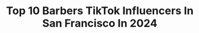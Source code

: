 ---
title: Top 10 Barbers TikTok Influencers In San Francisco In 2024
description: >-
  Find top barbers TikTok influencers in San Francisco in 2024. Most popular hashtags: #fyp #barber #duet.
platform: TikTok
hits: 4
text_top: See the top-rated TikTok accounts on inBeat.
text_bottom: Our database aggregates 4 TikTok influencers like this in San Francisco, United States for you to contact.
profiles:
  - username: "windy_cityboi_209"
    fullname: >-
      Windycityboi209
    bio: >-
      Modesto California Ig.@windycityboi209 Traveling barber Bankrolhayden barber
    location: "United States"
    followers: 30200
    engagement: 1226
    commentsToLikes: 0.008492
    id: ck81s0lddp58d0j788ht4j1yl
    verified: false
    hashtags: "#barbershopconnect, #viral, #fy, #barber"
  - username: "510_gabriel"
    fullname: >-
      GABRIEL🥇💰
    bio: >-
      BAY AREA📍 €.C.P💶🚧🖤 SOUTH HAYWARD📍
    location: "United States"
    followers: 3364
    engagement: 1975
    commentsToLikes: 0.002133
    id: ckad4zbqkrtw30i78at5qy705
    verified: false
    hashtags: "#mexican, #xyzbca, #babylisspro, #fyp"
  - username: "cartertowler"
    fullname: >-
      Carter Towler
    bio: >-
      ✰ NYC I’m cool on Instagram too @cartertowler
    location: "United States"
    followers: 7547
    engagement: 911
    commentsToLikes: 0.026063
    id: ck87tyt0a47930j78nfzpdost
    verified: false
    hashtags: "#fypage, #fyp, #gay, #fupage"
  - username: "valeria106"
    fullname: >-
      Valeria Sosa
    bio: >-
      VALERIA SHOW 🎭 Imitadora profesional 📲 cashapp $valeria521 Tips $ y contratos
    location: "United States"
    followers: 35000
    engagement: 534
    commentsToLikes: 0.027566
    id: ckbfdojk976qh0j23il4ks6rb
    verified: false
    hashtags: "#viral, #fyp, #barberia, #parati"
  - username: "thompson.2.sharp"
    fullname: >-
      💈 Thompson 💈
    bio: >-
      Flawda🌴 Barber💈 @Haileyelyse_ ❤️
    location: "United States"
    followers: 166900
    engagement: 1564
    commentsToLikes: 0.038936
    id: ck81s8uojqvnl0j78ivzahdkx
    verified: false
    hashtags: ""
  - username: "kylosbarbie"
    fullname: >-
      Macy 🦭
    bio: >-
      Kylo Ren’s pastel queen & Charlie Barber’s sugar baby she/her 💕 BLM 💕
    location: "United States"
    followers: 11300
    engagement: 2208
    commentsToLikes: 0.051324
    id: ckdnuzeqpny5j0j23terl4sk4
    verified: false
    hashtags: "#starwars, #greenscreen, #adamdriver, #adamdriverstan"
  - username: "jaidynbarber"
    fullname: >-
      • J A I D Y N •
    bio: >-
      ga follow my IG or don’t, idrc :) venmo:jaidynbarber snap:jaidyn.barber
    location: "United States"
    followers: 43200
    engagement: 2239
    commentsToLikes: 0.063182
    id: ck9m45cwvk5sh0j7863cyta3q
    verified: false
    hashtags: "#longdistancesucks, #spookyszn, #boys, #facetime"
  - username: "braydon_barber25"
    fullname: >-
      Braydon””B
    bio: >-
      👆Follow 👆 😜No half sends ✌️ Insta braydon_barber_
    location: "United States"
    followers: 25800
    engagement: 1829
    commentsToLikes: 0.024867
    id: ckdi89qzaan9c0j23gercsaxk
    verified: false
    hashtags: "#fup, #xycba, #livestock, #pigs"
  - username: "iye334"
    fullname: >-
      Antunia Woods
    bio: >-
      actor,artist,comedian,barber YouTube=Iye woods Ig=iye woods
    location: "United States"
    followers: 125100
    engagement: 864
    commentsToLikes: 0.049774
    id: ckdnukkosnc090j2300rewt19
    verified: false
    hashtags: "#duet"
  - username: "ashlandg251"
    fullname: >-
      Ashland Nicole Goldm
    bio: >-
      Just vibin🙃🤙🏽 Instagram-ashlandgoldman Barber Instagram💈- ashlandg251
    location: "United States"
    followers: 75300
    engagement: 820
    commentsToLikes: 0.067120
    id: ckb9g63k7541t0j23bh5gqf2g
    verified: false
    hashtags: ""
---